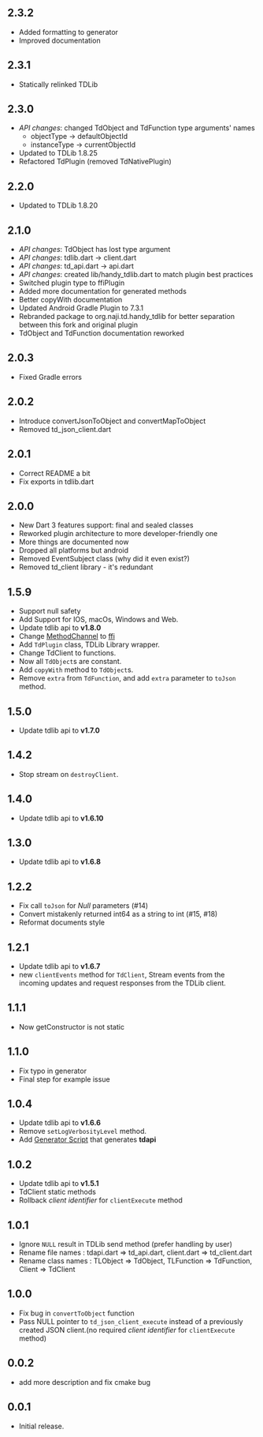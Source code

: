 ## 2.3.2
* Added formatting to generator
* Improved documentation

## 2.3.1
* Statically relinked TDLib

## 2.3.0
* *API changes*: changed TdObject and TdFunction type arguments' names
    * objectType -> defaultObjectId
    * instanceType -> currentObjectId
* Updated to TDLib 1.8.25
* Refactored TdPlugin (removed TdNativePlugin)

## 2.2.0
* Updated to TDLib 1.8.20

## 2.1.0
* *API changes*: TdObject has lost type argument
* *API changes*: tdlib.dart -> client.dart
* *API changes*: td_api.dart -> api.dart
* *API changes*: created lib/handy_tdlib.dart to match plugin best practices
* Switched plugin type to ffiPlugin
* Added more documentation for generated methods
* Better copyWith documentation
* Updated Android Gradle Plugin to 7.3.1
* Rebranded package to org.naji.td.handy_tdlib for better separation between this fork and original plugin
* TdObject and TdFunction documentation reworked

## 2.0.3
* Fixed Gradle errors

## 2.0.2
* Introduce convertJsonToObject and convertMapToObject
* Removed td_json_client.dart

## 2.0.1
* Correct README a bit
* Fix exports in tdlib.dart

## 2.0.0
* New Dart 3 features support: final and sealed classes
* Reworked plugin architecture to more developer-friendly one
* More things are documented now
* Dropped all platforms but android
* Removed EventSubject class (why did it even exist?)
* Removed td_client library - it's redundant

## 1.5.9
* Support null safety
* Add Support for IOS, macOs, Windows and Web.
* Update tdlib api to **v1.8.0**
* Change [MethodChannel](https://api.flutter.dev/flutter/services/MethodChannel-class.html) to [ffi](https://docs.flutter.dev/development/platform-integration/c-interop)
* Add `TdPlugin` class, TDLib Library wrapper.
* Change TdClient to functions.
* Now all `TdObject`s are constant.
* Add `copyWith` method to `TdObject`s.
* Remove `extra` from `TdFunction`, and add `extra` parameter to `toJson` method.

## 1.5.0
* Update tdlib api to **v1.7.0**

## 1.4.2
* Stop stream on `destroyClient`.

## 1.4.0
* Update tdlib api to **v1.6.10**

## 1.3.0
* Update tdlib api to **v1.6.8**

## 1.2.2
* Fix call `toJson` for _Null_ parameters (#14)
* Convert mistakenly returned int64 as a string to int (#15, #18)
* Reformat documents style

## 1.2.1
* Update tdlib api to **v1.6.7**
* new `clientEvents` method for `TdClient`, Stream events from the incoming updates and request responses from the TDLib client.

## 1.1.1
* Now getConstructor is not static

## 1.1.0
* Fix typo in generator
* Final step for example issue

## 1.0.4
* Update tdlib api to **v1.6.6**
* Remove `setLogVerbosityLevel` method.
* Add [Generator Script](/generator) that generates **tdapi**

## 1.0.2
* Update tdlib api to **v1.5.1**
* TdClient static methods
* Rollback _client identifier_ for `clientExecute` method

## 1.0.1
* Ignore `NULL` result in TDLib send method (prefer handling by user)
* Rename file names : tdapi.dart => td_api.dart, client.dart => td_client.dart 
* Rename class names : TLObject => TdObject, TLFunction => TdFunction, Client => TdClient
## 1.0.0
* Fix bug in `convertToObject` function
* Pass NULL pointer to `td_json_client_execute` instead of a previously created JSON client.(no required _client identifier_ for `clientExecute` method)

## 0.0.2
* add more description and fix cmake bug
## 0.0.1

* Initial release.
